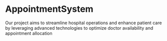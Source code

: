 # AppointmentSystem
Our project aims to streamline hospital operations and enhance patient care by leveraging advanced technologies to optimize doctor availability and appointment allocation
